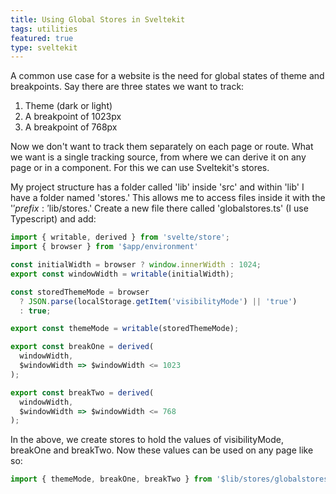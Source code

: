 ```yaml
---
title: Using Global Stores in Sveltekit
tags: utilities
featured: true
type: sveltekit
---
```


A common use case for a website is the need for global states of theme and breakpoints. Say there are three states we want to track:

1. Theme (dark or light)
2. A breakpoint of 1023px
3. A breakpoint of 768px

Now we don't want to track them separately on each page or route. What we want is a single tracking source, from where we can derive it on any page or in a component. For this we can use Sveltekit's stores.

My project structure has a folder called 'lib' inside 'src' and within 'lib' I have a folder named 'stores.' This allows me to access files inside it with the '$' prefix: '$lib/stores.' Create a new file there called 'globalstores.ts' (I use Typescript) and add:

```javascript
import { writable, derived } from 'svelte/store';
import { browser } from '$app/environment' 

const initialWidth = browser ? window.innerWidth : 1024;
export const windowWidth = writable(initialWidth);

const storedThemeMode = browser
  ? JSON.parse(localStorage.getItem('visibilityMode') || 'true')
  : true;

export const themeMode = writable(storedThemeMode);

export const breakOne = derived(
  windowWidth,
  $windowWidth => $windowWidth <= 1023
);

export const breakTwo = derived(
  windowWidth,
  $windowWidth => $windowWidth <= 768
);
```

In the above, we create stores to hold the values of visibilityMode, breakOne and breakTwo. Now these values can be used on any page like so:

```javascript
import { themeMode, breakOne, breakTwo } from '$lib/stores/globalstores'
```
